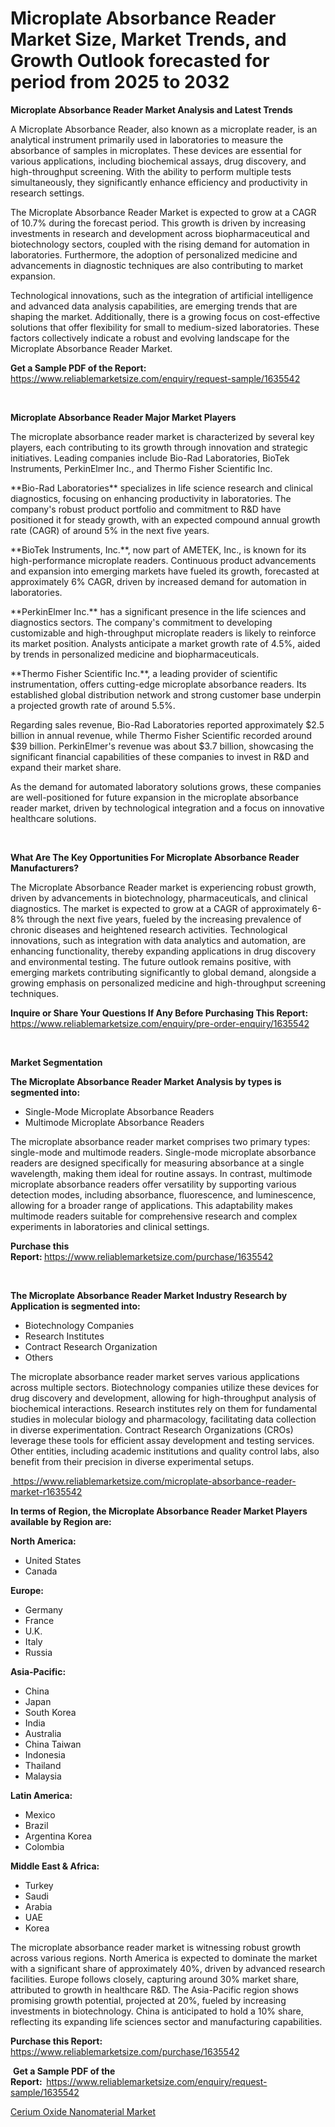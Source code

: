 <p><h1>Microplate Absorbance Reader Market Size, Market Trends, and Growth Outlook forecasted for period from 2025 to 2032</h1></p><p><strong>Microplate Absorbance Reader Market Analysis and Latest Trends</strong></p>
<p><p>A Microplate Absorbance Reader, also known as a microplate reader, is an analytical instrument primarily used in laboratories to measure the absorbance of samples in microplates. These devices are essential for various applications, including biochemical assays, drug discovery, and high-throughput screening. With the ability to perform multiple tests simultaneously, they significantly enhance efficiency and productivity in research settings.</p><p>The Microplate Absorbance Reader Market is expected to grow at a CAGR of 10.7% during the forecast period. This growth is driven by increasing investments in research and development across biopharmaceutical and biotechnology sectors, coupled with the rising demand for automation in laboratories. Furthermore, the adoption of personalized medicine and advancements in diagnostic techniques are also contributing to market expansion. </p><p>Technological innovations, such as the integration of artificial intelligence and advanced data analysis capabilities, are emerging trends that are shaping the market. Additionally, there is a growing focus on cost-effective solutions that offer flexibility for small to medium-sized laboratories. These factors collectively indicate a robust and evolving landscape for the Microplate Absorbance Reader Market.</p></p>
<p><strong>Get a Sample PDF of the Report:&nbsp;</strong> <a href="https://www.reliablemarketsize.com/enquiry/request-sample/1635542?utm_campaign=1103&utm_medium=2&utm_source=Github&utm_content=ia&utm_term=23032025&utm_id=microplate-absorbance-reader">https://www.reliablemarketsize.com/enquiry/request-sample/1635542</a></p>
<p>&nbsp;</p>
<p><strong>Microplate Absorbance Reader Major Market Players</strong></p>
<p><p>The microplate absorbance reader market is characterized by several key players, each contributing to its growth through innovation and strategic initiatives. Leading companies include Bio-Rad Laboratories, BioTek Instruments, PerkinElmer Inc., and Thermo Fisher Scientific Inc.</p><p>**Bio-Rad Laboratories** specializes in life science research and clinical diagnostics, focusing on enhancing productivity in laboratories. The company's robust product portfolio and commitment to R&D have positioned it for steady growth, with an expected compound annual growth rate (CAGR) of around 5% in the next five years.</p><p>**BioTek Instruments, Inc.**, now part of AMETEK, Inc., is known for its high-performance microplate readers. Continuous product advancements and expansion into emerging markets have fueled its growth, forecasted at approximately 6% CAGR, driven by increased demand for automation in laboratories.</p><p>**PerkinElmer Inc.** has a significant presence in the life sciences and diagnostics sectors. The company's commitment to developing customizable and high-throughput microplate readers is likely to reinforce its market position. Analysts anticipate a market growth rate of 4.5%, aided by trends in personalized medicine and biopharmaceuticals.</p><p>**Thermo Fisher Scientific Inc.**, a leading provider of scientific instrumentation, offers cutting-edge microplate absorbance readers. Its established global distribution network and strong customer base underpin a projected growth rate of around 5.5%.</p><p>Regarding sales revenue, Bio-Rad Laboratories reported approximately $2.5 billion in annual revenue, while Thermo Fisher Scientific recorded around $39 billion. PerkinElmer's revenue was about $3.7 billion, showcasing the significant financial capabilities of these companies to invest in R&D and expand their market share.</p><p>As the demand for automated laboratory solutions grows, these companies are well-positioned for future expansion in the microplate absorbance reader market, driven by technological integration and a focus on innovative healthcare solutions.</p></p>
<p>&nbsp;</p>
<p><strong>What Are The Key Opportunities For Microplate Absorbance Reader Manufacturers?</strong></p>
<p><p>The Microplate Absorbance Reader market is experiencing robust growth, driven by advancements in biotechnology, pharmaceuticals, and clinical diagnostics. The market is expected to grow at a CAGR of approximately 6-8% through the next five years, fueled by the increasing prevalence of chronic diseases and heightened research activities. Technological innovations, such as integration with data analytics and automation, are enhancing functionality, thereby expanding applications in drug discovery and environmental testing. The future outlook remains positive, with emerging markets contributing significantly to global demand, alongside a growing emphasis on personalized medicine and high-throughput screening techniques.</p></p>
<p><strong>Inquire or Share Your Questions If Any Before Purchasing This Report:</strong> <a href="https://www.reliablemarketsize.com/enquiry/pre-order-enquiry/1635542?utm_campaign=1103&utm_medium=2&utm_source=Github&utm_content=ia&utm_term=23032025&utm_id=microplate-absorbance-reader">https://www.reliablemarketsize.com/enquiry/pre-order-enquiry/1635542</a></p>
<p>&nbsp;</p>
<p><strong>Market Segmentation</strong></p>
<p><strong>The Microplate Absorbance Reader Market Analysis by types is segmented into:</strong></p>
<p><ul><li>Single-Mode Microplate Absorbance Readers</li><li>Multimode Microplate Absorbance Readers</li></ul></p>
<p><p>The microplate absorbance reader market comprises two primary types: single-mode and multimode readers. Single-mode microplate absorbance readers are designed specifically for measuring absorbance at a single wavelength, making them ideal for routine assays. In contrast, multimode microplate absorbance readers offer versatility by supporting various detection modes, including absorbance, fluorescence, and luminescence, allowing for a broader range of applications. This adaptability makes multimode readers suitable for comprehensive research and complex experiments in laboratories and clinical settings.</p></p>
<p><strong>Purchase this Report:&nbsp;</strong><a href="https://www.reliablemarketsize.com/purchase/1635542?utm_campaign=1103&utm_medium=2&utm_source=Github&utm_content=ia&utm_term=23032025&utm_id=microplate-absorbance-reader">https://www.reliablemarketsize.com/purchase/1635542</a></p>
<p>&nbsp;</p>
<p><strong>The Microplate Absorbance Reader Market Industry Research by Application is segmented into:</strong></p>
<p><ul><li>Biotechnology Companies</li><li>Research Institutes</li><li>Contract Research Organization</li><li>Others</li></ul></p>
<p><p>The microplate absorbance reader market serves various applications across multiple sectors. Biotechnology companies utilize these devices for drug discovery and development, allowing for high-throughput analysis of biochemical interactions. Research institutes rely on them for fundamental studies in molecular biology and pharmacology, facilitating data collection in diverse experimentation. Contract Research Organizations (CROs) leverage these tools for efficient assay development and testing services. Other entities, including academic institutions and quality control labs, also benefit from their precision in diverse experimental setups.</p></p>
<p><a href="https://www.reliablemarketsize.com/microplate-absorbance-reader-market-r1635542?utm_campaign=1103&utm_medium=2&utm_source=Github&utm_content=ia&utm_term=23032025&utm_id=microplate-absorbance-reader">&nbsp;https://www.reliablemarketsize.com/microplate-absorbance-reader-market-r1635542</a></p>
<p><strong>In terms of Region, the Microplate Absorbance Reader Market Players available by Region are:</strong></p>
<p>
    <p> <strong> North America: </strong>
        <ul>
            <li>United States</li>
            <li>Canada</li>
        </ul>
        </p> 
    <p> <strong> Europe: </strong>
        <ul>
            <li>Germany</li>
            <li>France</li>
            <li>U.K.</li>
            <li>Italy</li>
            <li>Russia</li>
        </ul>
        </p> 
    <p> <strong> Asia-Pacific: </strong>
        <ul>
            <li>China</li>
            <li>Japan</li>
            <li>South Korea</li>
            <li>India</li>
            <li>Australia</li>
            <li>China Taiwan</li>
            <li>Indonesia</li>
            <li>Thailand</li>
            <li>Malaysia</li>
        </ul>
        </p> 
    <p> <strong> Latin America: </strong>
        <ul>
            <li>Mexico</li>
            <li>Brazil</li>
            <li>Argentina Korea</li>
            <li>Colombia</li>
        </ul>
        </p> 
    <p> <strong> Middle East & Africa: </strong>
        <ul>
            <li>Turkey</li>
            <li>Saudi</li>
            <li>Arabia</li>
            <li>UAE</li>
            <li>Korea</li>
        </ul>
    </p>
    </p>
<p><p>The microplate absorbance reader market is witnessing robust growth across various regions. North America is expected to dominate the market with a significant share of approximately 40%, driven by advanced research facilities. Europe follows closely, capturing around 30% market share, attributed to growth in healthcare R&D. The Asia-Pacific region shows promising growth potential, projected at 20%, fueled by increasing investments in biotechnology. China is anticipated to hold a 10% share, reflecting its expanding life sciences sector and manufacturing capabilities.</p></p>
<p><strong>Purchase this Report: </strong><a href="https://www.reliablemarketsize.com/purchase/1635542?utm_campaign=1103&utm_medium=2&utm_source=Github&utm_content=ia&utm_term=23032025&utm_id=microplate-absorbance-reader">https://www.reliablemarketsize.com/purchase/1635542</a></p>
<p>&nbsp;<strong>Get a Sample PDF of the Report:&nbsp;&nbsp;</strong><a href="https://www.reliablemarketsize.com/enquiry/request-sample/1635542?utm_campaign=1103&utm_medium=2&utm_source=Github&utm_content=ia&utm_term=23032025&utm_id=microplate-absorbance-reader">https://www.reliablemarketsize.com/enquiry/request-sample/1635542</a></p>
<p><strong></strong></p>
<p><p><a href="https://github.com/gdfhhhj/Market-Research-Report-List-7/blob/main/cerium-oxide-nanomaterial-market.md?utm_campaign=1103&utm_medium=2&utm_source=Github&utm_content=ia&utm_term=23032025&utm_id=microplate-absorbance-reader">Cerium Oxide Nanomaterial Market</a></p></p>